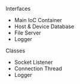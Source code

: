 
Interfaces
* Main IoC Container
* Host & Device Database
* File Server
* Logger

Classes
* Socket Listener
* Connection Thread
* Logger